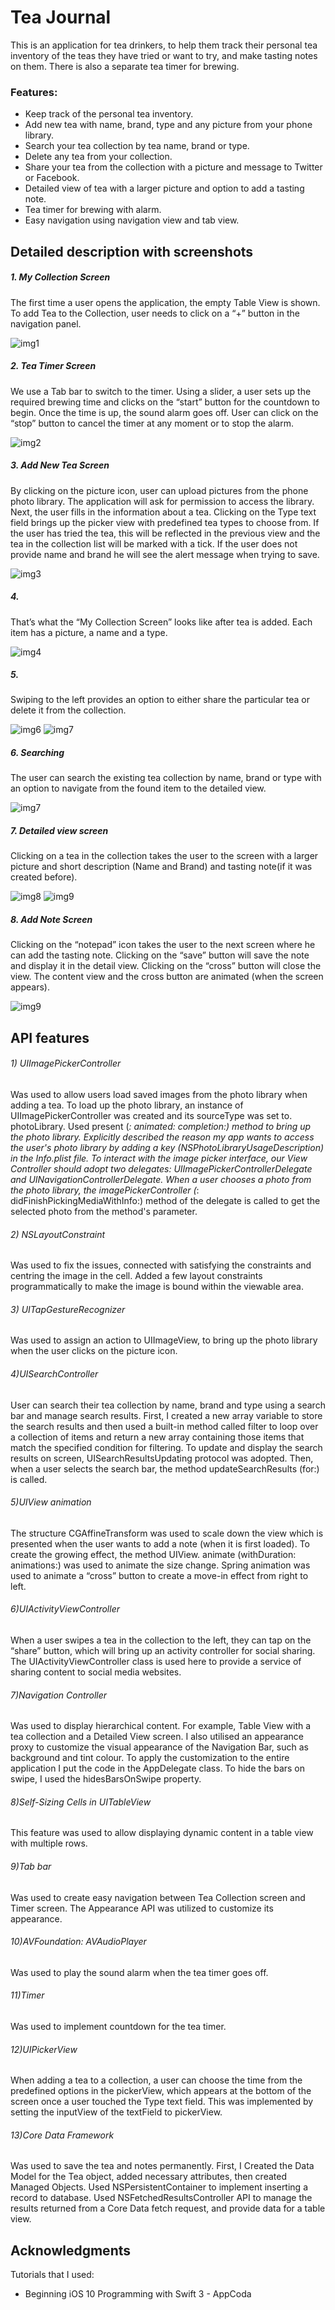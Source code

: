 # Tea Journal 

This is an application for tea drinkers, to help them track their personal tea inventory of the teas they have tried or want to try, and make tasting notes on them. There is also a separate tea timer for brewing.


### Features:

-	Keep track of the personal tea inventory.
-   Add new tea with name, brand, type and any picture from your phone library.
-   Search your tea collection by tea name, brand or type.
-   Delete any tea from your collection.
-   Share your tea from the collection with a picture and message to Twitter or Facebook.
-   Detailed view of tea with a larger picture and option to add a tasting note.
-   Tea timer for brewing with alarm.
-   Easy navigation using navigation view and tab view.

## Detailed description with screenshots


##### 1. My Collection Screen

The first time a user opens the application, the empty Table View is shown. To add Tea to the Collection, user needs to click on a “+” button in the navigation panel.

![img1](http://i.imgur.com/hI4L2JU.png)

##### 2. Tea Timer Screen
We use a Tab bar to switch to the timer. 
Using a slider, a user sets up the required brewing time and clicks on the “start” button for the countdown to begin. Once the time is up, the sound alarm goes off. User can click on the “stop” button to cancel the timer at any moment or to stop the alarm.


![img2](http://i.imgur.com/L5EeSF2.png)

##### 3. Add New Tea Screen
By clicking on the picture icon, user can upload pictures from the phone photo library. The application will ask for permission to access the library. Next, the user fills in the information about a tea. Clicking on the Type text field brings up the picker view with predefined tea types to choose from.
If the user has tried the tea, this will be reflected in the previous view and the tea in the collection list will be marked with a tick. If the user does not provide name and brand he will see the alert message when trying to save.

![img3](http://i.imgur.com/m1A1Pe0.png)

##### 4.
That’s what the “My Collection Screen” looks like after tea is added. Each item has a picture, a name and a type. 

![img4](http://i.imgur.com/KZGkvxt.png) 

##### 5. 
 Swiping to the left provides an option to either share the particular tea or delete it from the collection.

![img6](http://i.imgur.com/jDyw3p1.png)
![img7](http://i.imgur.com/QvGNCM7.png)



##### 6. Searching
The user can search the existing tea collection by name, brand or type with an option to navigate from the found item to the detailed view.


![img7](http://i.imgur.com/NrSxgOg.png)

##### 7. Detailed view screen

Clicking on a tea in the collection takes the user to the screen with a larger picture and short description (Name and Brand) and tasting note(if it was created before). 


![img8](http://i.imgur.com/S3F6aht.png)
![img9](http://i.imgur.com/MM2uD0j.png)

##### 8. Add Note Screen
Clicking on the “notepad” icon takes the user to the next screen where he can add the tasting note. Clicking on the “save” button will save the note and display it in the detail view.
Clicking on the “cross” button will close the view.
The content view and the cross button are animated (when the screen appears).


![img9](http://i.imgur.com/tIWZBqF.png)








## API features

###### 1) UIImagePickerController 

Was used to allow users load saved images from the photo library when adding a tea. To load up the photo library, an instance of UIImagePickerController was created and its sourceType was set to. photoLibrary. Used present (_: animated: completion:) method to bring up the photo library. Explicitly described the reason my app wants to access the user's photo library by adding a key (NSPhotoLibraryUsageDescription) in the Info.plist file.
To interact with the image picker interface, our View Controller should adopt two delegates: UIImagePickerControllerDelegate and UINavigationControllerDelegate. When a user chooses a photo from the photo library, the imagePickerController (_: didFinishPickingMediaWithInfo:) method of the delegate is called to get the selected photo from the method's parameter.
###### 2) NSLayoutConstraint 
Was used to fix the issues, connected with satisfying the constraints and centring the image in the cell. Added a few layout constraints programmatically to make the image is bound within the viewable area.
###### 3)	UITapGestureRecognizer
Was used to assign an action to UIImageView, to bring up the photo library when the user clicks on the picture icon.
###### 4)UISearchController
User can search their tea collection by name, brand and type using a search bar and manage search results. First, I created a new array variable to store the search results and then used a built-in method called filter to loop over a collection of items and return a new array containing those items that match the
specified condition for filtering. To update and display the search
results on screen, UISearchResultsUpdating protocol was adopted. Then, when a user selects the search bar, the method updateSearchResults (for:) is called.
###### 5)UIView animation
The structure CGAffineTransform was used to scale down the view which is presented when the user wants to add a note (when it is first loaded). To create the growing effect, the method UIView. animate (withDuration: animations:) was used to animate the size change.
Spring animation was used to animate a “cross” button to create a move-in effect from right to left.
###### 6)UIActivityViewController
 When a user swipes a tea in the collection to the left, they can tap on the “share” button, which will bring up an activity controller for social sharing. The UIActivityViewController class is used here to provide a service of sharing content to social media websites. 


###### 7)Navigation Controller
Was used to display hierarchical content. For example, Table View with a tea collection and a Detailed View screen. I also utilised an appearance proxy to customize the visual appearance of the Navigation Bar, such as background and tint colour. To apply the customization to the entire application I put the code in the AppDelegate class. To hide the bars on swipe, I used the hidesBarsOnSwipe property.
###### 8)Self-Sizing Cells in UITableView
This feature was used to allow displaying dynamic content in a table view with multiple rows.
###### 9)Tab bar
Was used to create easy navigation between Tea Collection screen and Timer screen. The Appearance API was utilized to customize its appearance.
###### 10)AVFoundation: AVAudioPlayer
Was used to play the sound alarm when the tea timer goes off.
###### 11)Timer
Was used to implement countdown for the tea timer.
###### 12)UIPickerView
When adding a tea to a collection, a user can choose the time from the predefined options in the pickerView, which appears at the bottom of the screen once a user touched the Type text field. This was implemented by setting the inputView of the textField to pickerView.
###### 13)Core Data Framework
Was used to save the tea and notes permanently. First, I Created the Data Model for the Tea object, added necessary attributes, then created Managed Objects. Used NSPersistentContainer to implement inserting a record to database. Used NSFetchedResultsController API to manage the results returned from a Core Data fetch request, and provide data for a table view.


## Acknowledgments
Tutorials that I used:
- Beginning iOS 10 Programming with Swift 3 - AppCoda





  






